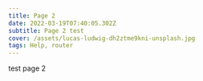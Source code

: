 ```yaml
---
title: Page 2
date: 2022-03-19T07:40:05.302Z
subtitle: Page 2 test
cover: /assets/lucas-ludwig-dh2ztme9kni-unsplash.jpg
tags: Help, router
---
```

test page 2